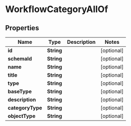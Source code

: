 

# WorkflowCategoryAllOf

## Properties

Name | Type | Description | Notes
------------ | ------------- | ------------- | -------------
**id** | **String** |  |  [optional]
**schemaId** | **String** |  |  [optional]
**name** | **String** |  |  [optional]
**title** | **String** |  |  [optional]
**type** | **String** |  |  [optional]
**baseType** | **String** |  |  [optional]
**description** | **String** |  |  [optional]
**categoryType** | **String** |  |  [optional]
**objectType** | **String** |  |  [optional]



